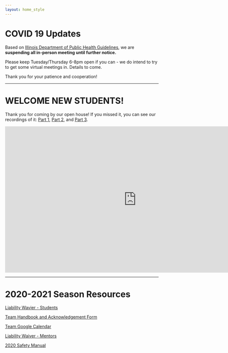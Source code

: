 ```yaml
---
layout: home_style
---
```


# COVID 19 Updates

Based on [Illinois Department of Public Health Guidelines](https://dph.illinois.gov/news/public-health-officials-announce-12657-new-cases-coronavirus-disease), we are **suspending all in-person meeting until further notice.**

Please keep Tuesday/Thursday 6-8pm open if you can - we do intend to try to get some virtual meetings in. Details to come.

Thank you for your patience and cooperation!

<hr>

# WELCOME NEW STUDENTS!

Thank you for coming by our open house! If you missed it, you can see our recordings of it: [Part 1](https://www.youtube.com/watch?v=yFnMWqftO2M&feature=youtu.be), [Part 2](https://www.youtube.com/watch?v=2lldWpNr4to&feature=youtu.be), and [Part 3](https://www.youtube.com/watch?v=P3kbeSEc5go&feature=youtu.be).

<iframe width="860" height="480" src="https://www.youtube.com/embed/Rr36YomYFO0" frameborder="0" allow="accelerometer; autoplay; encrypted-media; gyroscope; picture-in-picture" allowfullscreen></iframe>

<hr>


# 2020-2021 Season Resources

[Liability Wavier - Students](assets/documents/First-Robotics-Liability-Waiver-Students.pdf)

[Team Handbook and Acknowledgement Form](assets/documents/RC_handbook_2020-2021_v1p2.pdf)

[Team Google Calendar](https://calendar.google.com/calendar/embed?src=frc1736%40gmail.com&ctz=America%2FChicago)

[Liability Waiver - Mentors](assets/documents/First-Robotics-Liability-Waiver-Mentors.pdf)

[2020 Safety Manual](https://www.firstinspires.org/sites/default/files/uploads/resource_library/frc/team-resources/safety/2020/2020-FIRST-Robotics-Competition-Safety-Manual.pdf)


